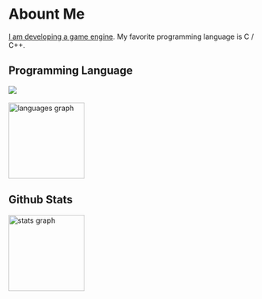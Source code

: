 # Abount Me

[I am developing a game engine](https://github.com/dolphilia/raia). My favorite programming language is C / C++.

## Programming Language

<img src="https://skillicons.dev/icons?i=c,cpp,lua,swift" /> <br /><br />
<img src="https://github-readme-stats.vercel.app/api/top-langs?username=dolphilia&locale=en&hide_title=false&layout=compact&card_width=320&langs_count=5&theme=vue-dark&hide_border=false&order=2" height="150" alt="languages graph"  />

## Github Stats

<img src="https://github-readme-stats.vercel.app/api?username=dolphilia&hide_title=false&hide_rank=false&show_icons=true&include_all_commits=true&count_private=true&disable_animations=false&theme=dracula&locale=en&hide_border=false&order=1" height="150" alt="stats graph"  />
